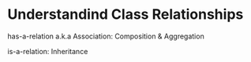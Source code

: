 # Understandind Class Relationships

has-a-relation a.k.a Association: Composition & Aggregation

is-a-relation: Inheritance
